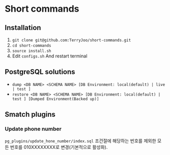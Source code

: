 # Short commands

## Installation

1. `git clone git@github.com:TerryJoo/short-commands.git`
2. `cd short-commands`
3. `source install.sh`
4. Edit `configs.sh` And restart terminal

## PostgreSQL solutions
  - `dump <DB NAME> <SCHEMA NAME> [DB Environment: local(default) | live | test ]`
  - `restore <DB NAME> <SCHEMA NAME> [DB Environment: local(default) | test ] [Dumped Environment(Backed up)]`

## Smatch plugins
### Update phone number
`pg_plugins/update_hone_number/index.sql` 조건절에 해당하는 번호를 제외한 모든 번호를 010XXXXXXXX로 변경(기본적으로 활성화).

